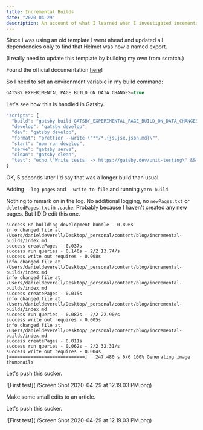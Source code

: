 ```yaml
---
title: Incremental Builds
date: "2020-04-29"
description: An account of what I learned when I investigated incemental builds.
---
```


Since I was using an old template I went ahead and updated all dependencies only to find that Helmet was now a named export.

(I really need to update this template by building my own from scratch.)

Found the official documentation [here](https://www.gatsbyjs.org/docs/page-build-optimizations-for-incremental-data-changes/)! 

So I need to set an environment variable in my build command:
```js
GATSBY_EXPERIMENTAL_PAGE_BUILD_ON_DATA_CHANGES=true
``` 

Let's see how this is handled in Gatsby.

```js
"scripts": {
  "build": "gatsby build GATSBY_EXPERIMENTAL_PAGE_BUILD_ON_DATA_CHANGES=true",
  "develop": "gatsby develop",
  "dev": "gatsby develop",
  "format": "prettier --write \"**/*.{js,jsx,json,md}\"",
  "start": "npm run develop",
  "serve": "gatsby serve",
  "clean": "gatsby clean",
  "test": "echo \"Write tests! -> https://gatsby.dev/unit-testing\" && exit 1"
}
```

OK, 5 seconds later I'd say that was a longer build than usual.

Adding `--log-pages` and `--write-to-file` and running `yarn build`.

Nothing to remark on in the log. No additional logging, no `newPages.txt` or `deletedPages.txt` in `.cache`. Probably because I haven't created any new pages. But I DID edit this one. 

```
success Re-building development bundle - 0.896s
info changed file at /Users/danieldeverell/Desktop/_personal/content/blog/incremental-builds/index.md
success createPages - 0.037s
success run queries - 0.146s - 2/2 13.74/s
success write out requires - 0.008s
info changed file at /Users/danieldeverell/Desktop/_personal/content/blog/incremental-builds/index.md
info changed file at /Users/danieldeverell/Desktop/_personal/content/blog/incremental-builds/index.md
success createPages - 0.015s
info changed file at /Users/danieldeverell/Desktop/_personal/content/blog/incremental-builds/index.md
success run queries - 0.087s - 2/2 22.90/s
success write out requires - 0.005s
info changed file at /Users/danieldeverell/Desktop/_personal/content/blog/incremental-builds/index.md
success createPages - 0.011s
success run queries - 0.062s - 2/2 32.31/s
success write out requires - 0.004s
[============================]   247.480 s 6/6 100% Generating image thumbnails
```

Let's push this sucker.

![First test](./Screen Shot 2020-04-29 at 12.19.03 PM.png)

Make some small edits to an article.

Let's push this sucker.

![First test](./Screen Shot 2020-04-29 at 12.19.03 PM.png)